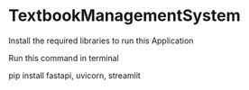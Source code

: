 # TextbookManagementSystem

Install the required libraries to run this Application


Run this command in terminal

pip install fastapi, uvicorn, streamlit 
